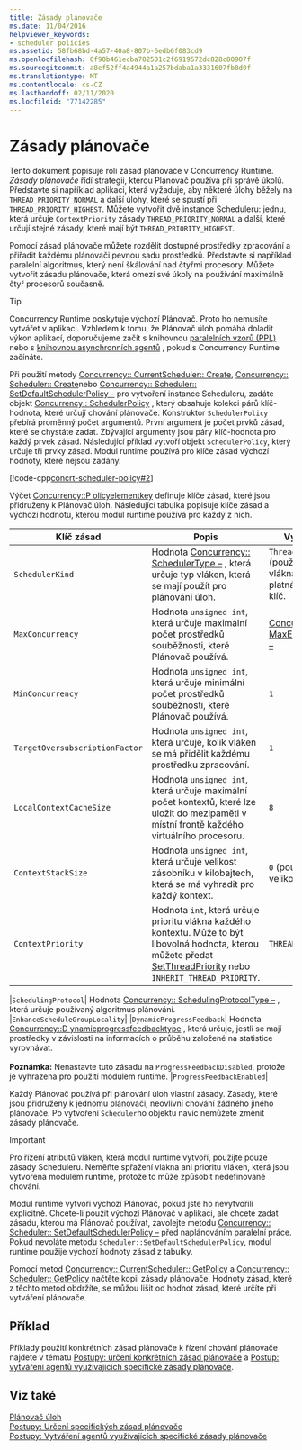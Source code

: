 ```yaml
---
title: Zásady plánovače
ms.date: 11/04/2016
helpviewer_keywords:
- scheduler policies
ms.assetid: 58fb68bd-4a57-40a8-807b-6edb6f083cd9
ms.openlocfilehash: 0f90b461ecba702501c2f6919572dc828c80907f
ms.sourcegitcommit: a8ef52ff4a4944a1a257bdaba1a3331607fb8d0f
ms.translationtype: MT
ms.contentlocale: cs-CZ
ms.lasthandoff: 02/11/2020
ms.locfileid: "77142285"
---
```

# <a name="scheduler-policies"></a>Zásady plánovače

Tento dokument popisuje roli zásad plánovače v Concurrency Runtime. *Zásady plánovače* řídí strategii, kterou Plánovač používá při správě úkolů. Představte si například aplikaci, která vyžaduje, aby některé úlohy běžely na `THREAD_PRIORITY_NORMAL` a další úlohy, které se spustí při `THREAD_PRIORITY_HIGHEST`.  Můžete vytvořit dvě instance Scheduleru: jednu, která určuje `ContextPriority` zásady `THREAD_PRIORITY_NORMAL` a další, které určují stejné zásady, které mají být `THREAD_PRIORITY_HIGHEST`.

Pomocí zásad plánovače můžete rozdělit dostupné prostředky zpracování a přiřadit každému plánovači pevnou sadu prostředků. Představte si například paralelní algoritmus, který není škálování nad čtyřmi procesory. Můžete vytvořit zásadu plánovače, která omezí své úkoly na používání maximálně čtyř procesorů současně.

> [!TIP]
> Concurrency Runtime poskytuje výchozí Plánovač. Proto ho nemusíte vytvářet v aplikaci. Vzhledem k tomu, že Plánovač úloh pomáhá doladit výkon aplikací, doporučujeme začít s knihovnou [paralelních vzorů (PPL)](../../parallel/concrt/parallel-patterns-library-ppl.md) nebo s [knihovnou asynchronních agentů](../../parallel/concrt/asynchronous-agents-library.md) , pokud s Concurrency Runtime začínáte.

Při použití metody [Concurrency:: CurrentScheduler:: Create](reference/currentscheduler-class.md#create), [Concurrency:: Scheduler:: Create](reference/scheduler-class.md#create)nebo [Concurrency:: Scheduler:: SetDefaultSchedulerPolicy –](reference/scheduler-class.md#setdefaultschedulerpolicy) pro vytvoření instance Scheduleru, zadáte objekt [Concurrency:: SchedulerPolicy](../../parallel/concrt/reference/schedulerpolicy-class.md) , který obsahuje kolekci párů klíč-hodnota, které určují chování plánovače. Konstruktor `SchedulerPolicy` přebírá proměnný počet argumentů. První argument je počet prvků zásad, které se chystáte zadat. Zbývající argumenty jsou páry klíč-hodnota pro každý prvek zásad. Následující příklad vytvoří objekt `SchedulerPolicy`, který určuje tři prvky zásad. Modul runtime používá pro klíče zásad výchozí hodnoty, které nejsou zadány.

[!code-cpp[concrt-scheduler-policy#2](../../parallel/concrt/codesnippet/cpp/scheduler-policies_1.cpp)]

Výčet [Concurrency::P olicyelementkey](reference/concurrency-namespace-enums.md#policyelementkey) definuje klíče zásad, které jsou přidruženy k Plánovač úloh. Následující tabulka popisuje klíče zásad a výchozí hodnotu, kterou modul runtime používá pro každý z nich.

|Klíč zásad|Popis|Výchozí hodnota|
|----------------|-----------------|-------------------|
|`SchedulerKind`|Hodnota [Concurrency:: SchedulerType –](reference/concurrency-namespace-enums.md#schedulertype) , která určuje typ vláken, která se mají použít pro plánování úloh.|`ThreadScheduler` (použijte normální vlákna). Toto je jediná platná hodnota pro tento klíč.|
|`MaxConcurrency`|Hodnota `unsigned int`, která určuje maximální počet prostředků souběžnosti, které Plánovač používá.|[Concurrency:: MaxExecutionResources –](reference/concurrency-namespace-constants1.md#maxexecutionresources)|
|`MinConcurrency`|Hodnota `unsigned int`, která určuje minimální počet prostředků souběžnosti, které Plánovač používá.|`1`|
|`TargetOversubscriptionFactor`|Hodnota `unsigned int`, která určuje, kolik vláken se má přidělit každému prostředku zpracování.|`1`|
|`LocalContextCacheSize`|Hodnota `unsigned int`, která určuje maximální počet kontextů, které lze uložit do mezipaměti v místní frontě každého virtuálního procesoru.|`8`|
|`ContextStackSize`|Hodnota `unsigned int`, která určuje velikost zásobníku v kilobajtech, která se má vyhradit pro každý kontext.|`0` (použít výchozí velikost zásobníku)|
|`ContextPriority`|Hodnota `int`, která určuje prioritu vlákna každého kontextu. Může to být libovolná hodnota, kterou můžete předat [SetThreadPriority](/windows/win32/api/processthreadsapi/nf-processthreadsapi-setthreadpriority) nebo `INHERIT_THREAD_PRIORITY`.|`THREAD_PRIORITY_NORMAL`|

|`SchedulingProtocol`| Hodnota [Concurrency:: SchedulingProtocolType –](reference/concurrency-namespace-enums.md#schedulingprotocoltype) , která určuje používaný algoritmus plánování. |`EnhanceScheduleGroupLocality`| |`DynamicProgressFeedback`| Hodnota [Concurrency::D ynamicprogressfeedbacktype](reference/concurrency-namespace-enums.md#dynamicprogressfeedbacktype) , která určuje, jestli se mají prostředky v závislosti na informacích o průběhu založené na statistice vyrovnávat.<br /><br /> **Poznámka:** Nenastavte tuto zásadu na `ProgressFeedbackDisabled`, protože je vyhrazena pro použití modulem runtime. |`ProgressFeedbackEnabled`|

Každý Plánovač používá při plánování úloh vlastní zásady. Zásady, které jsou přidruženy k jednomu plánovači, neovlivní chování žádného jiného plánovače. Po vytvoření `Scheduler`ho objektu navíc nemůžete změnit zásady plánovače.

> [!IMPORTANT]
> Pro řízení atributů vláken, která modul runtime vytvoří, použijte pouze zásady Scheduleru. Neměňte spřažení vlákna ani prioritu vláken, která jsou vytvořena modulem runtime, protože to může způsobit nedefinované chování.

Modul runtime vytvoří výchozí Plánovač, pokud jste ho nevytvořili explicitně. Chcete-li použít výchozí Plánovač v aplikaci, ale chcete zadat zásadu, kterou má Plánovač používat, zavolejte metodu [Concurrency:: Scheduler:: SetDefaultSchedulerPolicy –](reference/scheduler-class.md#setdefaultschedulerpolicy) před naplánováním paralelní práce. Pokud nevoláte metodu `Scheduler::SetDefaultSchedulerPolicy`, modul runtime použije výchozí hodnoty zásad z tabulky.

Pomocí metod [Concurrency:: CurrentScheduler:: GetPolicy](reference/currentscheduler-class.md#getpolicy) a [Concurrency:: Scheduler:: GetPolicy](reference/scheduler-class.md#getpolicy) načtěte kopii zásady plánovače. Hodnoty zásad, které z těchto metod obdržíte, se můžou lišit od hodnot zásad, které určíte při vytváření plánovače.

## <a name="example"></a>Příklad

Příklady použití konkrétních zásad plánovače k řízení chování plánovače najdete v tématu [Postupy: určení konkrétních zásad plánovače](../../parallel/concrt/how-to-specify-specific-scheduler-policies.md) a [Postup: vytváření agentů využívajících specifické zásady plánovače](../../parallel/concrt/how-to-create-agents-that-use-specific-scheduler-policies.md).

## <a name="see-also"></a>Viz také

[Plánovač úloh](../../parallel/concrt/task-scheduler-concurrency-runtime.md)<br/>
[Postupy: Určení specifických zásad plánovače](../../parallel/concrt/how-to-specify-specific-scheduler-policies.md)<br/>
[Postupy: Vytváření agentů využívajících specifické zásady plánovače](../../parallel/concrt/how-to-create-agents-that-use-specific-scheduler-policies.md)
